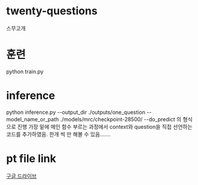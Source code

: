 # twenty-questions
스무고개

# 훈련
python train.py 

# inference
python inference.py --output_dir ./outputs/one_question --model_name_or_path ./models/mrc/checkpoint-28500/ --do_predict
의 형식으로 진행
가장 밑에 메인 함수 부르는 과정에서 context와 question을 직접 선언하는 코드를 추가하였음. 한개 씩 만 해볼 수 있음.......


# pt file link
[구글 드라이브](https://drive.google.com/drive/folders/1zXe4xHqX7kxOZIVjb73NW0rCZ3G7uUAX?usp=sharing)